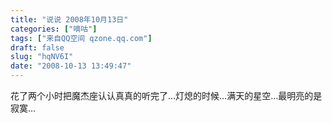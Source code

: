 ```yaml
---
title: "说说 2008年10月13日"
categories: ["嘀咕"]
tags: ["来自QQ空间 qzone.qq.com"]
draft: false
slug: "hqNV6I"
date: "2008-10-13 13:49:47"
---
```


花了两个小时把魔杰座认认真真的听完了…灯熄的时候…满天的星空…最明亮的是寂寞…
